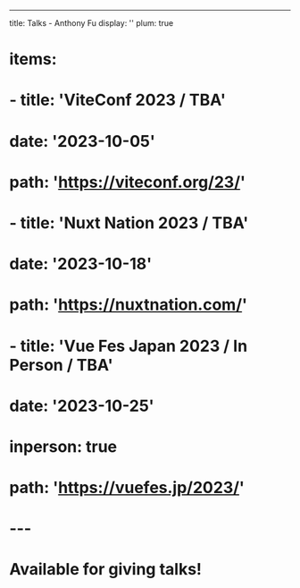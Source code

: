---
title: Talks - Anthony Fu
display: ''
plum: true
# items:
#   - title: 'ViteConf 2023 / TBA'
#     date: '2023-10-05'
#     path: 'https://viteconf.org/23/'
#   - title: 'Nuxt Nation 2023 / TBA'
#     date: '2023-10-18'
#     path: 'https://nuxtnation.com/'
#   - title: 'Vue Fes Japan 2023 / In Person / TBA'
#     date: '2023-10-25'
#     inperson: true
#     path: 'https://vuefes.jp/2023/'
# ---

# <SubNav />

# <div slide-enter>
#   <div i-ri:presentation-line mr-1 />
#   <RouterLink to="/giving-talks" op50>Available for giving talks!</RouterLink>
# </div>

# <ListPosts type="talk" :extra="frontmatter.items" />
